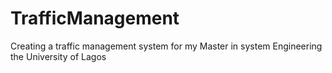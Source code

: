 # TrafficManagement
Creating a traffic management system for my Master in system Engineering  the University of Lagos
